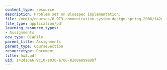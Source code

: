 ```yaml
---
content_type: resource
description: Problem set on Bluespec implementation.
file: /media/courses/6-973-communication-system-design-spring-2006/142d13e69c10e030a7868208a89988bf_hw3.pdf
file_type: application/pdf
learning_resource_types:
- Assignments
ocw_type: OCWFile
parent_title: Assignments
parent_type: CourseSection
resourcetype: Document
title: hw3.pdf
uid: 142d13e6-9c10-e030-a786-8208a89988bf
---
```

